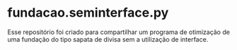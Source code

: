 # fundacao.seminterface.py
Esse repositório foi criado para compartilhar um programa de otimização de uma fundação do tipo sapata de divisa sem a utilização de interface.
